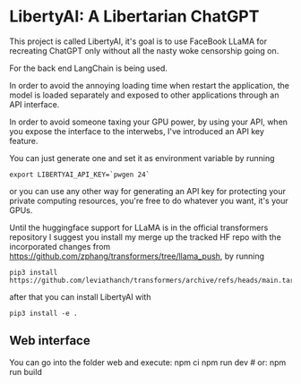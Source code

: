 # LibertyAI: A Libertarian ChatGPT

This project is called LibertyAI, it's goal is to use FaceBook LLaMA for recreating
ChatGPT only without all the nasty woke censorship going on.

For the back end LangChain is being used.

In order to avoid the annoying loading time when restart the application, the model
is loaded separately and exposed to other applications through an API interface.

In order to avoid someone taxing your GPU power, by using your API, when you expose
the interface to the interwebs, I've introduced an API key feature.

You can just generate one and set it as environment variable by running

    export LIBERTYAI_API_KEY=`pwgen 24`

or you can use any other way for generating an API key for protecting your private
computing resources, you're free to do whatever you want, it's your GPUs.

Until the huggingface support for LLaMA is in the official transformers repository
I suggest you install my merge up the tracked HF repo with the incorporated changes
from https://github.com/zphang/transformers/tree/llama_push, by running

    pip3 install https://github.com/leviathanch/transformers/archive/refs/heads/main.tar.gz

after that you can install LibertyAI with

    pip3 install -e .

## Web interface

You can go into the folder web and execute:
   npm ci
   npm run dev # or: npm run build



